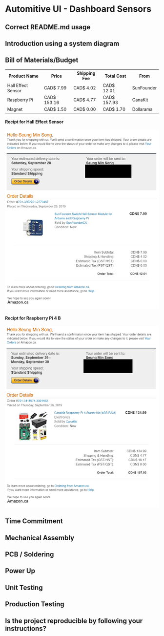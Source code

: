 
# Automitive UI - Dashboard Sensors
## Correct README.md usage

## Introduction using a system diagram



## Bill of Materials/Budget

<table style="width:100%">
  <tr>
    <th>Product Name</th>
    <th>Price</th>
    <th>Shipping Fee</th>
	<th>Total Cost</th>
	<th>From</th>
  </tr>
  <tr>
    <td>Hall Effect Sensor</td>
    <td>CAD$ 7.99</td>
	<td>CAD$ 4.02</td>
	<td>CAD$ 12.01</td>
    <td>SunFounder</td>
  </tr>
  <tr>
    <td>Raspberry Pi</td>
    <td>CAD$ 153.16</td>
	<td>CAD$ 4.77</td>
	<td>CAD$ 157.93</td>
    <td>CanaKit</td>
  </tr>
	<tr>
    <td>Magnet</td>
    <td>CAD$ 1.50</td>
	<td>CAD$ 0.00</td>
	<td>CAD$ 1.70</td>
    <td>Dollarama</td>
  </tr>
</table>

<h4>Recipt for Hall Effect Sensor</h4>

![billForSensor](https://github.com/SeungMin-Song/Dashboard-Sensors/blob/master/images/receiptForHallEffectSensor.PNG)


<h4>Recipt for Raspberry Pi 4 B</h4>

![billForPi](https://github.com/SeungMin-Song/Dashboard-Sensors/blob/master/images/receiptForRaspberryPI.PNG)

## Time Commitment

## Mechanical Assembly

## PCB / Soldering



## Power Up

## Unit Testing

## Production Testing

## Is the project reproducible by following your instructions?

